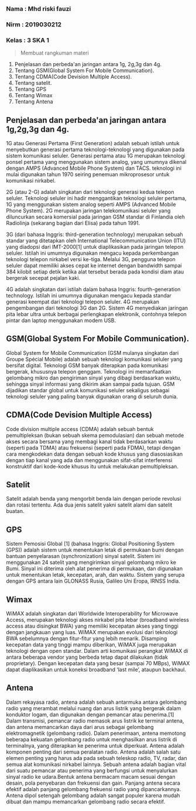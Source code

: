 ### Nama : Mhd riski fauzi
### Nirm : 2019030212
### Kelas : 3 SKA 1

> Membuat rangkuman materi
1. Penjelasan dan perbeda'an jaringan antara 1g, 2g,3g dan 4g.
2. Tentang GSM(Global System For Mobile Communication).
3. Tentang CDMA(Code Devision Multiple Access). 
4. Tentang satelit.
5. Tentang GPS
6. Tentang Wimax
7. Tentang Antena

## Penjelasan dan perbeda'an jaringan antara 1g,2g,3g dan 4g.

1G atau Generasi Pertama (First Generation) adalah sebuah istilah untuk menyebutkan generasi pertama teknologi-teknologi yang digunakan pada sistem komunikasi seluler. Generasi pertama atau 1G merupakan teknologi ponsel pertama yang menggunakan sistem analog, yang umumnya dikenal dengan AMPS (Advanced Mobile Phone System) dan TACS. teknologi ini mulai digunakan tahun 1970 seiring penemuan mikroprosesor untuk komunikasi nirkabel.

2G (atau 2-G) adalah singkatan dari teknologi generasi kedua telepon seluler. Teknologi seluler ini hadir menggantikan teknologi seluler pertama, 1G yang menggunakan sistem analog seperti AMPS (Advanced Mobile Phone System). 2G merupakan jaringan telekomunikasi seluler yang diluncurkan secara komersial pada jaringan GSM standar di Finlandia oleh Radiolinja (sekarang bagian dari Elisa) pada tahun 1991.

3G (dari bahasa Inggris: third-generation technology) merupakan sebuah standar yang ditetapkan oleh International Telecommunication Union (ITU) yang diadopsi dari IMT-2000[1] untuk diaplikasikan pada jaringan telepon seluler. Istilah ini umumnya digunakan mengacu kepada perkembangan teknologi telepon nirkabel versi ke-tiga. Melalui 3G, pengguna telepon seluler dapat memiliki akses cepat ke internet dengan bandwidth sampai 384 kilobit setiap detik ketika alat tersebut berada pada kondisi diam atau bergerak secepat pejalan kaki.

4G adalah singkatan dari istilah dalam bahasa Inggris: fourth-generation technology. Istilah ini umumnya digunakan mengacu kepada standar generasi keempat dari teknologi telepon seluler. 4G merupakan pengembangan dari teknologi 3G dan 2G. Sistem 4G menyediakan jaringan pita lebar ultra untuk berbagai perlengkapan elektronik, contohnya telepon pintar dan laptop menggunakan modem USB.

## GSM(Global System For Mobile Communication).

Global System for Mobile Communication (GSM mulanya singkatan dari Groupe Spécial Mobile) adalah sebuah teknologi komunikasi seluler yang bersifat digital. Teknologi GSM banyak diterapkan pada komunikasi bergerak, khususnya telepon genggam. Teknologi ini memanfaatkan gelombang mikro dan pengiriman sinyal yang dibagi berdasarkan waktu, sehingga sinyal informasi yang dikirim akan sampai pada tujuan. GSM dijadikan standar global untuk komunikasi seluler sekaligus sebagai teknologi seluler yang paling banyak digunakan orang di seluruh dunia.

## CDMA(Code Devision Multiple Access)

Code division multiple access (CDMA) adalah sebuah bentuk pemultipleksan (bukan sebuah skema pemodulasian) dan sebuah metode akses secara bersama yang membagi kanal tidak berdasarkan waktu (seperti pada TDMA) atau frekuensi (seperti pada FDMA), tetapi dengan cara mengkodekan data dengan sebuah kode khusus yang diasosiasikan dengan tiap kanal yang ada dan menggunakan sifat-sifat interferensi konstruktif dari kode-kode khusus itu untuk melakukan pemultipleksan.

## Satelit

Satelit adalah benda yang mengorbit benda lain dengan periode revolusi dan rotasi tertentu. Ada dua jenis satelit yakni satelit alami dan satelit buatan. 

## GPS

Sistem Pemosisi Global [1] (bahasa Inggris: Global Positioning System (GPS)) adalah sistem untuk menentukan letak di permukaan bumi dengan bantuan penyelarasan (synchronization) sinyal satelit. Sistem ini menggunakan 24 satelit yang mengirimkan sinyal gelombang mikro ke Bumi. Sinyal ini diterima oleh alat penerima di permukaan, dan digunakan untuk menentukan letak, kecepatan, arah, dan waktu. Sistem yang serupa dengan GPS antara lain GLONASS Rusia, Galileo Uni Eropa, IRNSS India.

## Wimax

WiMAX adalah singkatan dari Worldwide Interoperability for Microwave Access, merupakan teknologi akses nirkabel pita lebar (broadband wireless access atau disingkat BWA) yang memiliki kecepatan akses yang tinggi dengan jangkauan yang luas. WiMAX merupakan evolusi dari teknologi BWA sebelumnya dengan fitur-fitur yang lebih menarik. Disamping kecepatan data yang tinggi mampu diberikan, WiMAX juga merupakan teknologi dengan open standar. Dalam arti komunikasi perangkat WiMAX di antara beberapa vendor yang berbeda tetap dapat dilakukan (tidak proprietary). Dengan kecepatan data yang besar (sampai 70 MBps), WiMAX dapat diaplikasikan untuk koneksi broadband ‘last mile’, ataupun backhaul.

## Antena

Dalam rekayasa radio, antena adalah sebuah antarmuka antara gelombang radio yang merambat melalui ruang dan arus listrik yang bergerak dalam konduktor logam, dan digunakan dengan pemancar atau penerima.[1] Dalam transmisi, pemancar radio memasok arus listrik ke terminal antena, dan antena memancarkan daya dari arus sebagai gelombang elektromagnetik (gelombang radio). Dalam penerimaan, antena memotong beberapa kekuatan gelombang radio untuk menghasilkan arus listrik di terminalnya, yang diterapkan ke penerima untuk diperkuat. Antena adalah komponen penting dari semua peralatan radio. Antena adalah salah satu elemen penting yang harus ada pada sebuah teleskop radio, TV, radar, dan semua alat komunikasi nirkabel lainnya. Sebuah antena adalah bagian vital dari suatu pemancar atau penerima yang berfungsi untuk menyalurkan sinyal radio ke udara.Bentuk antena bermacam macam sesuai dengan desain, pola penyebaran dan frekuensi dan gain. Panjang antena secara efektif adalah panjang gelombang frekuensi radio yang dipancarkannya. Antena dipol setengah gelombang adalah sangat populer karena mudah dibuat dan mampu memancarkan gelombang radio secara efektif.









